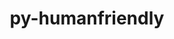 ---
title: "py-humanfriendly"
layout: cache
categories: [package, develop]
meta: {"compilers": ["gcc@=7.3.1", "gcc@=7.5.0"], "num_specs": 9, "num_specs_by_stack": {"aws-isc": 1, "aws-isc-aarch64": 1, "radiuss": 7, "root": 9}, "oss": ["amzn2", "ubuntu18.04"], "platforms": ["linux"], "stacks": ["aws-isc", "aws-isc-aarch64", "radiuss", "root"], "targets": ["aarch64", "x86_64_v3"], "versions": ["10.0"]}
spec_details: [{"compiler": "gcc@=7.5.0", "hash": "32kfxn22pq3mdu2td6p6vddt5vs5f4xw", "os": "ubuntu18.04", "platform": "linux", "size": "-", "stacks": ["radiuss", "root"], "target": "x86_64_v3", "variants": ["build_system=python_pip"], "versions": ["10.0"]}, {"compiler": "gcc@=7.3.1", "hash": "3spo5blvo4sspqa2v6btuf2z7jss54ra", "os": "amzn2", "platform": "linux", "size": "-", "stacks": ["aws-isc", "root"], "target": "x86_64_v3", "variants": ["build_system=python_pip"], "versions": ["10.0"]}, {"compiler": "gcc@=7.5.0", "hash": "5gkr5b43rcpr6lcprjzddhtqh6njwvlz", "os": "ubuntu18.04", "platform": "linux", "size": "-", "stacks": ["radiuss", "root"], "target": "x86_64_v3", "variants": ["build_system=python_pip"], "versions": ["10.0"]}, {"compiler": "gcc@=7.5.0", "hash": "73yglw7mk7wx6l7t7ww6tk3il2tnfc3r", "os": "ubuntu18.04", "platform": "linux", "size": "-", "stacks": ["radiuss", "root"], "target": "x86_64_v3", "variants": ["build_system=python_pip"], "versions": ["10.0"]}, {"compiler": "gcc@=7.3.1", "hash": "dt7dqkwx7tfexrlgq2odpbliis2edy5a", "os": "amzn2", "platform": "linux", "size": "-", "stacks": ["aws-isc-aarch64", "root"], "target": "aarch64", "variants": ["build_system=python_pip"], "versions": ["10.0"]}, {"compiler": "gcc@=7.5.0", "hash": "fqgvwwxs2iyjhf5rdshlzfirzl2ryluc", "os": "ubuntu18.04", "platform": "linux", "size": "-", "stacks": ["radiuss", "root"], "target": "x86_64_v3", "variants": ["build_system=python_pip"], "versions": ["10.0"]}, {"compiler": "gcc@=7.5.0", "hash": "jxeak7tg3tdgxh5npl3yulc72yn7dixz", "os": "ubuntu18.04", "platform": "linux", "size": "-", "stacks": ["radiuss", "root"], "target": "x86_64_v3", "variants": ["build_system=python_pip"], "versions": ["10.0"]}, {"compiler": "gcc@=7.5.0", "hash": "osnght4hoykavjc6qzehxsdo5lgkqony", "os": "ubuntu18.04", "platform": "linux", "size": "-", "stacks": ["radiuss", "root"], "target": "x86_64_v3", "variants": ["build_system=python_pip"], "versions": ["10.0"]}, {"compiler": "gcc@=7.5.0", "hash": "vedkng4ynbwlwtxskx3o26qkdymfxedx", "os": "ubuntu18.04", "platform": "linux", "size": "-", "stacks": ["radiuss", "root"], "target": "x86_64_v3", "variants": ["build_system=python_pip"], "versions": ["10.0"]}]
---